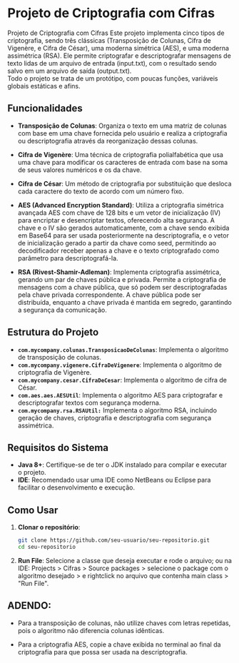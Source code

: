 
# Projeto de Criptografia com Cifras

Projeto de Criptografia com Cifras
Este projeto implementa cinco tipos de criptografia, sendo três clássicas (Transposição de Colunas, Cifra de Vigenère, e Cifra de César), uma moderna simétrica (AES), e uma moderna assimétrica (RSA). Ele permite criptografar e descriptografar mensagens de texto lidas de um arquivo de entrada (input.txt), com o resultado sendo salvo em um arquivo de saída (output.txt). <br> Todo o projeto se trata de um protótipo, com poucas funções, variáveis globais estáticas e afins.

## Funcionalidades

- **Transposição de Colunas**: Organiza o texto em uma matriz de colunas com base em uma chave fornecida pelo usuário e realiza a criptografia ou descriptografia através da reorganização dessas colunas.
  
- **Cifra de Vigenère**: Uma técnica de criptografia polialfabética que usa uma chave para modificar os caracteres de entrada com base na soma de seus valores numéricos e os da chave.
  
- **Cifra de César**: Um método de criptografia por substituição que desloca cada caractere do texto de acordo com um número fixo.

- **AES (Advanced Encryption Standard)**: Utiliza a criptografia simétrica avançada AES com chave de 128 bits e um vetor de inicialização (IV) para encriptar e desencriptar textos, oferecendo alta segurança. A chave e o IV são gerados automaticamente, com a chave sendo exibida em Base64 para ser usada posteriormente na descriptografia, e o vetor de inicialização gerado a partir da chave como seed, permitindo ao decodificador receber apenas a chave e o texto criptografado como parâmetro para descriptografá-la.
- **RSA (Rivest-Shamir-Adleman)**: Implementa criptografia assimétrica, gerando um par de chaves pública e privada. Permite a criptografia de mensagens com a chave pública, que só podem ser descriptografadas pela chave privada correspondente. A chave pública pode ser distribuída, enquanto a chave privada é mantida em segredo, garantindo a segurança da comunicação.


## Estrutura do Projeto

- **`com.mycompany.colunas.TransposicaoDeColunas`**: Implementa o algoritmo de transposição de colunas.
- **`com.mycompany.vigenere.CifraDeVigenere`**: Implementa o algoritmo de criptografia de Vigenère.
- **`com.mycompany.cesar.CifraDeCesar`**: Implementa o algoritmo de cifra de César.
- **`com.aes.aes.AESUtil`**: Implementa o algoritmo AES para criptografar e descriptografar textos com segurança moderna.
- **`com.mycompany.rsa.RSAUtil:`** Implementa o algoritmo RSA, incluindo geração de chaves, criptografia e descriptografia com segurança assimétrica.

## Requisitos do Sistema

- **Java 8+**: Certifique-se de ter o JDK instalado para compilar e executar o projeto.
- **IDE**: Recomendado usar uma IDE como NetBeans ou Eclipse para facilitar o desenvolvimento e execução.

## Como Usar

1. **Clonar o repositório**:
   ```bash
   git clone https://github.com/seu-usuario/seu-repositorio.git
   cd seu-repositorio
   ```

2. **Run File**:
   Selecione a classe que deseja executar e rode o arquivo;
   ou na IDE: Projects > Cifras > Source packages > selecione o package com o algoritmo desejado > e rightclick no arquivo que contenha main class > "Run File".

## ADENDO:
- Para a transposição de colunas, não utilize chaves com letras repetidas, pois o algoritmo não diferencia colunas idênticas.
  
- Para a criptografia AES, copie a chave exibida no terminal ao final da criptografia para que possa ser usada na descriptografia.
